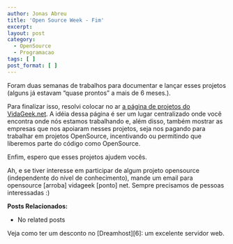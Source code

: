 ```yaml
---
author: Jonas Abreu
title: 'Open Source Week - Fim'
excerpt:
layout: post
category:
  - OpenSource
  - Programacao
tags: [ ]
post_format: [ ]
---
```

Foram duas semanas de trabalhos para documentar e lançar esses projetos (alguns já estavam “quase prontos” a mais de 6 meses.).

Para finalizar isso, resolvi colocar no ar [a página de projetos do VidaGeek.net][1]. A idéia dessa página é ser um lugar centralizado onde você encontra onde nós estamos trabalhando e, além disso, também mostrar as empresas que nos apoiaram nesses projetos, seja nos pagando para trabalhar em projetos OpenSource, incentivando ou permitindo que liberemos parte do código como OpenSource.

Enfim, espero que esses projetos ajudem vocês. 

Ah, e se tiver interesse em participar de algum projeto opensource (independente do nível de conhecimento), mande um email para opensource [arroba] vidageek [ponto] net. Sempre precisamos de pessoas interessadas :)

**Posts Relacionados:** 
*   No related posts










Veja como ter um desconto no [Dreamhost][6]: um excelente servidor web.

 [1]: http://projetos.vidageek.net/





